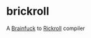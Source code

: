 # brickroll
A [Brainfuck](https://en.wikipedia.org/wiki/Brainfuck) to [Rickroll](https://github.com/BattleMage0231/rickroll) compiler
